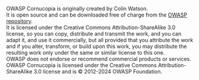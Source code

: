 
OWASP Cornucopia is originally created by Colin Watson.
<br/>It is open source and can be downloaded free of charge from the [OWASP repository](https://owasp.org/www-project-cornucopia/ 'OWASP Cornucopia project page [internal][white]').
<br/>It is licensed under the Creative Commons Attribution-ShareAlike 3.0 license, so you can copy, 
distribute and transmit the work, and you can adapt it, and use it commercially, 
but all provided that you attribute the work and if you alter, transform, 
or build upon this work, 
you may distribute the resulting work only under the same or similar license to this one.
<br/>OWASP does not endorse or recommend commercial products or services.
<br/>OWASP Cornucopia is licensed under the Creative Commons Attribution-ShareAlike 3.0 license and is © 2012-2024 OWASP Foundation.
